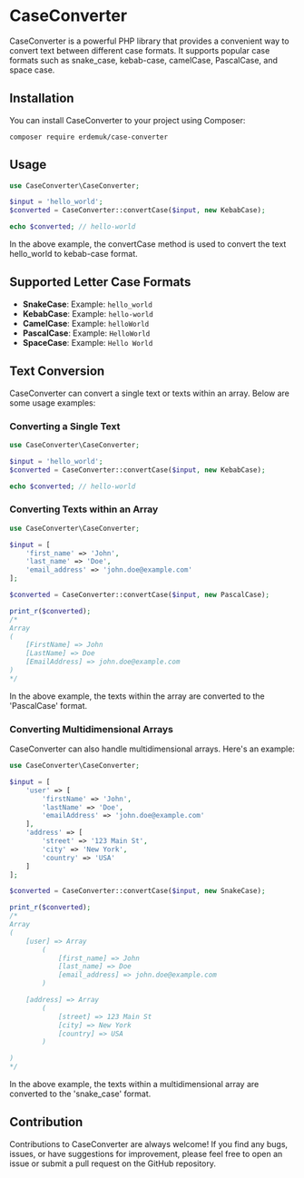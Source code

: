 # CaseConverter

CaseConverter is a powerful PHP library that provides a convenient way to convert text between different case formats. It supports popular case formats such as snake_case, kebab-case, camelCase, PascalCase, and space case.

## Installation

You can install CaseConverter to your project using Composer:

```shell
composer require erdemuk/case-converter
```

## Usage

```php
use CaseConverter\CaseConverter;

$input = 'hello_world';
$converted = CaseConverter::convertCase($input, new KebabCase);

echo $converted; // hello-world
```

In the above example, the convertCase method is used to convert the text hello_world to kebab-case format.

## Supported Letter Case Formats

- **SnakeCase**: Example: `hello_world`
- **KebabCase**: Example: `hello-world`
- **CamelCase**: Example: `helloWorld`
- **PascalCase**: Example: `HelloWorld`
- **SpaceCase**: Example: `Hello World`

## Text Conversion

CaseConverter can convert a single text or texts within an array. Below are some usage examples:

### Converting a Single Text

```php
use CaseConverter\CaseConverter;

$input = 'hello_world';
$converted = CaseConverter::convertCase($input, new KebabCase);

echo $converted; // hello-world
```

### Converting Texts within an Array

```php
use CaseConverter\CaseConverter;

$input = [
    'first_name' => 'John',
    'last_name' => 'Doe',
    'email_address' => 'john.doe@example.com'
];

$converted = CaseConverter::convertCase($input, new PascalCase);

print_r($converted);
/*
Array
(
    [FirstName] => John
    [LastName] => Doe
    [EmailAddress] => john.doe@example.com
)
*/
```
In the above example, the texts within the array are converted to the 'PascalCase' format.

### Converting Multidimensional Arrays

CaseConverter can also handle multidimensional arrays. Here's an example:

```php
use CaseConverter\CaseConverter;

$input = [
    'user' => [
        'firstName' => 'John',
        'lastName' => 'Doe',
        'emailAddress' => 'john.doe@example.com'
    ],
    'address' => [
        'street' => '123 Main St',
        'city' => 'New York',
        'country' => 'USA'
    ]
];

$converted = CaseConverter::convertCase($input, new SnakeCase);

print_r($converted);
/*
Array
(
    [user] => Array
        (
            [first_name] => John
            [last_name] => Doe
            [email_address] => john.doe@example.com
        )

    [address] => Array
        (
            [street] => 123 Main St
            [city] => New York
            [country] => USA
        )

)
*/
```
In the above example, the texts within a multidimensional array are converted to the 'snake_case' format.

## Contribution

Contributions to CaseConverter are always welcome! If you find any bugs, issues, or have suggestions for improvement, please feel free to open an issue or submit a pull request on the GitHub repository.